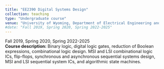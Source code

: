 ```yaml
---
title: "EE2390 Digital Systems Design"
collection: teaching
type: "Undergraduate course"
venue: "University of Wyoming, Department of Electrical Engineering and Computer Science"
#date: "Fall 2019, Spring 2020, Spring 2022-2025"
---
```

Fall 2019, Spring 2020, Spring 2022-2025\
**Course description:** Binary logic, digital logic gates, reduction of Boolean expressions, combinational logic design. MSI and LSI combinational logic ICs, flip-flops, synchronous and asynchronous sequential systems design, MSI and LSI sequential system ICs, and algorithmic state machines.
